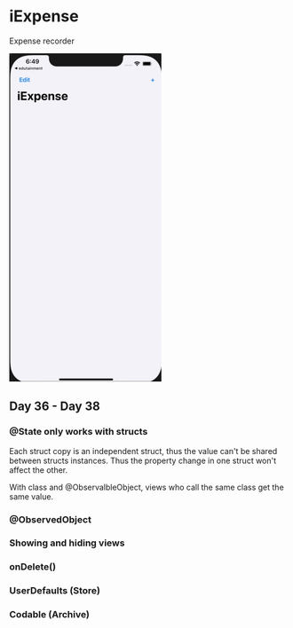 # iExpense
Expense recorder

![iExpense Demo](Demo/iExpense.gif)


## Day 36 - Day 38

### @State only works with structs
Each struct copy is an independent struct, thus the value can't be shared between structs instances.  Thus the property change in one  struct won't affect the other.

With class and @ObservalbleObject, views who call the same class get the same value.

### @ObservedObject

### Showing and hiding views

### onDelete()

### UserDefaults (Store)

### Codable (Archive)
